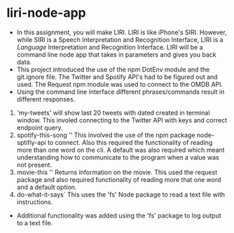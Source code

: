 # liri-node-app
* In this assignment, you will make LIRI. LIRI is like iPhone's SIRI. However, while SIRI is a Speech Interpretation and Recognition Interface, LIRI is a _Language_ Interpretation and Recognition Interface. LIRI will be a command line node app that takes in parameters and gives you back data.
* This project introduced the use of the npm DotEnv module and the  git.ignore file. The Twitter and Spotify API's had to be figured out and used. The Request npm module was used to connect to the OMDB API.
* Using the command line interface different phrases/commands result in different responses.
1. 'my-tweets' will show last 20 tweets with dated created in terminal window.  This involed connecting to the Twitter API with keys and correct endpoint query.
2. spotify-this-song '<song name here>' This involved the use of the npm package node-sptifiy-api to connect. Also this required the functionality of reading more than one word on the cli. A default was also required which meant understanding how to communicate to the program when a value was not present.
3. movie-this '<movie name here>' Returns information on the movie. This used the request package and also required functionality of reading more that one word and a default option.
4. do-what-it-says` This uses the 'fs' Node package to read a text file with instructions.
* Additional functionality was added using the 'fs' package to log output to a text file.